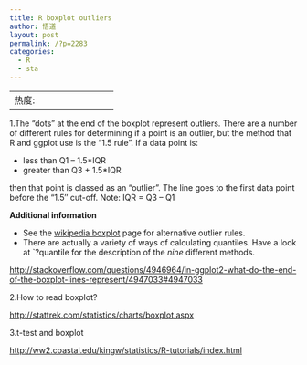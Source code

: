```yaml
---
title: R boxplot outliers
author: 悟道
layout: post
permalink: /?p=2283
categories:
  - R
  - sta
---
```

<table>
  <tr cellpadding=0><td>
    热度:
  </td><td cellpadding=0><img src='http://210.75.224.29/wordpress/wp-content/plugins/statpresscn/images/sun.gif' width=10 height=10 border=0 /></td><td cellpadding=0><img src='http://210.75.224.29/wordpress/wp-content/plugins/statpresscn/images/sun_dark.gif' width=10 height=10 border=0 /></td><td cellpadding=0><img src='http://210.75.224.29/wordpress/wp-content/plugins/statpresscn/images/sun_dark.gif' width=10 height=10 border=0 /></td><td cellpadding=0><img src='http://210.75.224.29/wordpress/wp-content/plugins/statpresscn/images/sun_dark.gif' width=10 height=10 border=0 /></td><td cellpadding=0><img src='http://210.75.224.29/wordpress/wp-content/plugins/statpresscn/images/sun_dark.gif' width=10 height=10 border=0 /></td></tr>
</table>

1.The &#8220;dots&#8221; at the end of the boxplot represent outliers. There are a number of different rules for determining if a point is an outlier, but the method that R and ggplot use is the &#8220;1.5 rule&#8221;. If a data point is:

*   less than Q1 &#8211; 1.5*IQR
*   greater than Q3 + 1.5*IQR

then that point is classed as an &#8220;outlier&#8221;. The line goes to the first data point before the &#8220;1.5&#8243; cut-off. Note: IQR = Q3 &#8211; Q1

**Additional information**

*   See the <a href="http://en.wikipedia.org/wiki/Box_plot#Alternative_forms" rel="nofollow">wikipedia boxplot</a> page for alternative outlier rules.
*   There are actually a variety of ways of calculating quantiles. Have a look at \`?quantile for the description of the *nine* different methods.

http://stackoverflow.com/questions/4946964/in-ggplot2-what-do-the-end-of-the-boxplot-lines-represent/4947033#4947033

2.How to read boxplot?

http://stattrek.com/statistics/charts/boxplot.aspx

3.t-test and boxplot

http://ww2.coastal.edu/kingw/statistics/R-tutorials/index.html